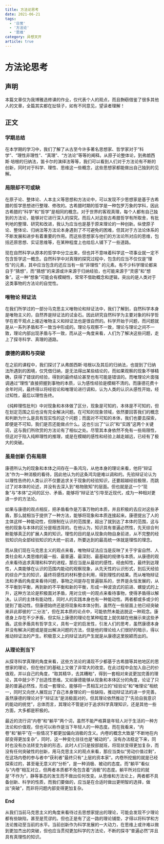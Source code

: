 ```yaml
---
title: 方法论思考
date: 2021-06-21
tags:
  - '日常'
  - '方法论'
  - '思维'
category: 异想天开
article: true
---
```


# 方法论思考

## 声明

本篇文章仅为我博雅选修课的作业，仅代表个人的观点，而且~~剽窃~~借鉴了很多其他人的文章，全篇其实都在扯犊子，如有不同意见，望读者理解！

## 正文

### 学期总结

在本学期的学习中，我们了解了从古至今许多著名思想家、哲学家对于“科学”、“理性非理性”、“真理”、“方法论”等等的阐释。从原子论整体论，到弗朗西斯·培根的归纳法，笛卡尔的演绎法等等，我们可以看到人们对于方法论有不断的创新，同时对于科学、理性、思维这一些概念，这些思想家都能做出自己独到的见解。

### 局限却不可或缺

在原子论、整体论、人本主义等思想和方法论中，可以发现不少思想家是基于古希腊的哲学思想进行整理、修改的。古希腊时期的哲学是一种包罗万象的学科，因此古希腊的“科学”和“哲学”是相同的概念。对于世界的客观真理，每个人都有自己独到的方法论，能够对它进行深入的探究。而后人对这些古希腊哲学有所取舍，有批判地的整理、研究和改进，我认为应当也是基于原来理论的一种创新。纵使原子论、整体论、归纳法等方法论本身遇到了不可避免的困难，但其对于方法论体系的不断发展和进步有着重要的作用。而这些思想家与他们的方法论所对应的思维，包括还原思想、实证思维等，在某种程度上也给后人铺下了一些道路。

现在自然科学从原本的哲学中分立出来，但也并不意味着科学这一项事业就一定不包含哲学这一概念。自然科学中对真理的探究过程中，包含的应当不仅仅是“理性”的元素，其中应当包含的还应当有一些“非理性” 的元素。有不少科学理论都来自于“猜想”，而“猜想”的来源或许来源于归纳经验，也可能来源于“灵感”和“想象”。这一种“想象”可能会有模糊性，常常不借助概念和逻辑，突出的是人类对于这类事物的方法论的自觉性。

### 唯物论 辩证法

在我们所学过的一部分马克思主义唯物论和辩证法中，我们了解到，自然科学本身是唯物主义的，自然界是辩证法的试金石。因此研究自然科学为主要对象的科学哲学在若干观点上接近唯物主义和辩证法也是很自然的。科学开始于问题，而问题就是从一系列矛盾和不一致当中形成的。理论与观察不一致，理论与理论之间不一致，理论内部出现矛盾与不一致，而从这一角度来看，人们为了解决这些问题，走上了探寻科学、真理的道路。

### 康德的调和与突破

在之前的课程中，我们探讨了从弗朗西斯·培根以及其后的归纳法，也提到了归纳法所遇到的困境，仅凭借归纳，是无法得出某些结论的，而如果观察的现象不够精确，获得了错误的经验，得到的最终结论甚至也有可能是错误的。而唯理论片面强调通过“理性”直接把握到事物的本质，认为感性经验是模糊不清的。而康德花费十余年时间，最终得以将经验论和唯理论进行调和，认为人类的认识从感性开始，经过知性，最后以理性告终。

《纯粹理性批判》中对现象和本体做了区分，现象是可知的，本体是不可知的，但在划定范围之后也没有完全解决问题。在可知的现象领域，依然要回答我们的概念和判断为什么是具有现实性的这个问题；而面对不可知的本体，我们也要去探索，即便是不可知，我们是否还能做点什么。这也引出了“认识”和“实践”这两个关键词，这与我们所欣赏的方法论有了相似之处。尽管其本身依然不免有一些局限性，但这对于陷入纯粹理性的推理，或是在模糊的感性和经验上越走越远，已经有了极大的突破。

### 虽是创新 仍有局限

康德所认为的现象和本体之间存在一条鸿沟，从他本身的理论来看，他将“辩证法”作为一种消极的看待，因此他认为的这条鸿沟是难以调和的。先验辩证论认为以理性告终的人类认识不仅要追求关于现象的经验知识，还要超越经验极限，而跳过了对本体的论述，并没有去深入到“格物致知”的层面。但也就是这一个“现象”与“本体”之间的区分、矛盾，能够将“辩证法”引导至近现代，成为一种相对更进一步的方法论。

如果与康德的观点相反，把矛盾看作是万事万物的本质，并且积极的去应对这些矛盾，那么就相当于提供了一种方法，能够将现象和本质连接起来。康德提出了人的主体这样一种能动性，但限制在认识的范围里，超出了就到达了本体的范围，这与他的现象与本体的区分是相违背的。在他认为，知识具有普遍必然性，先天综合判断能够真正的扩展人类的知识。理性的目的是从现象向物自身前进，从不完整的经验知识向全部经验知识的大统一前进，所要达到的最高统一体就是理性的理念。

而从我们现在马克思主义的观点来看，唯物辩证法应当是反映了关于宇宙自然、人类社会和人类思维的最一般、最普遍、最深刻、最基础的规律与本质。从康德的观点来看待追求真理和科学的进程，那应当是从最初的感性，经由知性，最终到达理性，人类能够在认识的范围内能动的观察现象，从先天性的认识形式，到后天经验的综合产生的知识，最终将感性的材料整合利用，得到理性的结果。而从唯物辩证法和矛盾的角度来看待问题，事物之间是存在普遍联系的，世界是永恒发展的，从不平衡到平衡，再到新的不平衡和新的平衡，形成一种波浪式的前进、螺旋式的上升，这种方法论是积极面对矛盾，用对立统一的观点来看待事物，使得矛盾得以解决。认识的主体有能动性，同时人的实践本身也有一种能动性。两者都或多或少的提到了能动性。但康德始终还是将现象和本体分割，虽然在一些层面上他已经突破来非此即彼的“二分法”，但在其本质的论点中，可能依然未能逃脱这一种观念。康德身上存在不少矛盾，但实际上康德的理论在某种程度上就优越在他展示来这些矛盾。这些矛盾具有哲学含义，具有一定的启发性，引发人们的思考，虽然康德本身并没有解决问题或是提出解决问题的方法，但是他的理论给人们很好的暗示，得以推动辩证法的产生。积极意义上的辩证法的产生就是从康德这里脱颖而出的。

### 从理论到当下

从探寻科学真理的角度来看，这些方法论的涌现不少都基于古希腊等其他地区的思想家的理论，但在他们的基础上又做了非常大的改变。在此过程中会加入自己的价值观，并以自己的角度，“取其精华，去其糟粕”，得到一套相对来说更加完善的理论，其中就少不了创造性思维。又如康德能够从现象和本体区分的角度，论证了只是的普遍必然性，形成一套理论，能够将一贯相互对立的“经验论”和“唯理论”相统一，同时又向世人展现出了自己本身理论的一些缺陷，推动辩证法的进一步完善。虽然康德的理论对于“辩证法”是消极面对的，但其理论依然推动了“先验自我意识的能动的统觉”，总体而言，其理论不管是对于追求科学真理知识，还是其他一些方面，大多都是积极的。

最近的流行词“内卷”和“躺平”两个词，虽然不能严格算是年轻人对于生活的一种方法论和价值观，但也可以称作是当下年轻人的一种态度。而在我看来，“内卷”和“躺平”在一些情况下都更加偏向消极的含义。内卷的概念大致是“不断地在内部变得更加复杂”，同时，这一种变化往往也是“被动的”，没有办法稳定下来，同时也没有办法转变为新的形态，此时人们只是按部就班，将现状变得更加复杂，而没有任何突破性的创新，用马克思主义的观点来看，那应当类似“劳动价值过剩”，在这场内卷的参与者中“获利者”最终只有“上层的资本家”。内卷所挖掘的就是已经探索过的，甚至毫无意义的“分析”，是一种消极、被动的态度。而“躺平”看似与“内卷”相互对立，但两者本质都不免包含着“消极”的态度。躺平所对应的就是“不作为”，静等事态的发生而不做出任何改变。从思维和方法论上，两者都不具备创新、科学的性质，而我们要做的，应当是在合适时做出更明智的选择，做出“突破”，而非将问题内部变得更加复杂。

### End

从我们当前马克思主义的角度来看待过去思想家提出的理论，可能会发现不少理论都有些缺陷，甚至是荒谬的。但也正是有了这一路的理论铺垫，才得以将科学和方法论推动至当前的水平。当前创新作为科学发展的一大动力，在思维上或许难以做到更加杰出的突破，但也应当贯彻更加科学的方法论，不断的探寻“普遍必然”并且具有真理性的知识。
